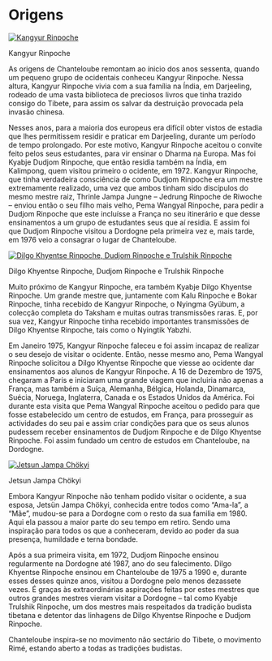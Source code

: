#  Origens 

[ ![Kangyur Rinpoche](/images/img_kangyour_rinpoche-150x150.jpg) ](img_kangyour_rinpoche.jpg)

Kangyur Rinpoche 

As origens de Chanteloube remontam ao ínicio dos anos sessenta, quando um pequeno grupo de ocidentais conheceu Kangyur Rinpoche. Nessa altura, Kangyur Rinpoche vivia com a sua família na Índia, em Darjeeling, rodeado de uma vasta biblioteca de preciosos livros que tinha trazido consigo do Tibete, para assim os salvar da destruição provocada pela invasão chinesa. 

Nesses anos, para a maioria dos europeus era difícil obter vistos de estadia que lhes permitissem residir e praticar em Darjeeling, durante um período de tempo prolongado. Por este motivo, Kangyur Rinpoche aceitou o convite feito pelos seus estudantes, para vir ensinar o Dharma na Europa. Mas foi Kyabje Dudjom Rinpoche, que então residia também na Índia, em Kalimpong, quem visitou primeiro o ocidente, em 1972. Kangyur Rinpoche, que tinha verdadeira consciência de como Dudjom Rinpoche era um mestre extremamente realizado, uma vez que ambos tinham sido discípulos do mesmo mestre raiz, Thrinle Jampa Jungne – Jedrung Rinpoche de Riwoche – enviou então o seu filho mais velho, Pema Wangyal Rinpoche, para pedir a Dudjom Rinpoche que este incluísse a França no seu itinerário e que desse ensinamentos a um grupo de estudantes seus que aí residia. E assim foi que Dudjom Rinpoche visitou a Dordogne pela primeira vez e, mais tarde, em 1976 veio a consagrar o lugar de Chanteloube. 

[ ![Dilgo Khyentse Rinpoche, Dudjom Rinpoche e Trulshik Rinpoche](/images/img_groupe_rinpoche-150x150.jpg) ](img_groupe_rinpoche.jpg)

Dilgo Khyentse Rinpoche, Dudjom Rinpoche e Trulshik Rinpoche 

Muito próximo de Kangyur Rinpoche, era também Kyabje Dilgo Khyentse Rinpoche. Um grande mestre que, juntamente com Kalu Rinpoche e Bokar Rinpoche, tinha recebido de Kangyur Rinpoche, o Nyingma Gyübum, a colecção completa do Taksham e muitas outras transmissões raras. E, por sua vez, Kangyur Rinpoche tinha recebido importantes transmissões de Dilgo Khyentse Rinpoche, tais como o Nyingtik Yabzhi. 

Em Janeiro 1975, Kangyur Rinpoche faleceu e foi assim incapaz de realizar o seu desejo de visitar o ocidente. Então, nesse mesmo ano, Pema Wangyal Rinpoche solicitou a Dilgo Khyentse Rinpoche que viesse ao ocidente dar ensinamentos aos alunos de Kangyur Rinpoche. A 16 de Dezembro de 1975, chegaram a Paris e iniciaram uma grande viagem que incluiria não apenas a França, mas também a Suíça, Alemanha, Bélgica, Holanda, Dinamarca, Suécia, Noruega, Inglaterra, Canada e os Estados Unidos da América. Foi durante esta visita que Pema Wangyal Rinpoche aceitou o pedido para que fosse estabelecido um centro de estudos, em França, para prosseguir as actividades do seu pai e assim criar condições para que os seus alunos pudessem receber ensinamentos de Dudjom Rinpoche e de Dilgo Khyentse Rinpoche. Foi assim fundado um centro de estudos em Chanteloube, na Dordogne. 

[ ![Jetsun Jampa Chökyi](/images/img_amala_1-150x150.jpg) ](img_amala_1.jpg)

Jetsun Jampa Chökyi 

Embora Kangyur Rinpoche não tenham podido visitar o ocidente, a sua esposa, Jetsün Jampa Chökyi, conhecida entre todos como “Ama-la”, a “Mãe”, mudou-se para a Dordogne com o resto da sua familia em 1980. Aqui ela passou a maior parte do seu tempo em retiro. Sendo uma inspiração para todos os que a conheceram, devido ao poder da sua presença, humildade e terna bondade. 

Após a sua primeira visita, em 1972, Dudjom Rinpoche ensinou regularmente na Dordogne até 1987, ano do seu falecimento. Dilgo Khyentse Rinpoche ensinou em Chanteloube de 1975 a 1990 e, durante esses desses quinze anos, visitou a Dordogne pelo menos dezassete vezes. É graças às extraordinárias aspirações feitas por estes mestres que outros grandes mestres vieram visitar a Dordogne – tal como Kyabje Trulshik Rinpoche, um dos mestres mais respeitados da tradição budista tibetana e detentor das linhagens de Dilgo Khyentse Rinpoche e Dudjom Rinpoche. 

Chanteloube inspira-se no movimento não sectário do Tibete, o movimento Rimé, estando aberto a todas as tradições budistas. 
